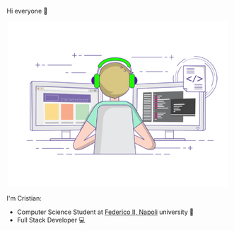 Hi everyone 🎩 
<br>
<center><img src="https://github.com/CristianCarrella/CristianCarrella/blob/main/img.gif" width="500"></center>

I'm Cristian: 
- Computer Science Student at <a href="https://www.unina.it/home;jsessionid=61018E6F37A44F25DD72071D1D332F5E.node_publisher11">Federico II, Napoli</a> university 📖
- Full Stack Developer 💻

<!--
Here are some ideas to get you started:
- 🔭 I’m currently working on ...
- 🌱 I’m currently learning ...
- 👯 I’m looking to collaborate on ...
- 🤔 I’m looking for help with ...
- 💬 Ask me about ...
- 📫 How to reach me: ...
- 😄 Pronouns: ...
- ⚡ Fun fact: ...
-->
